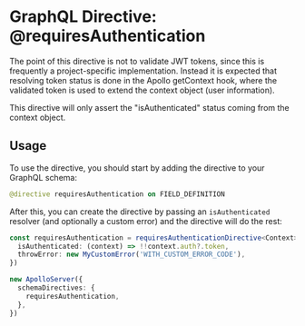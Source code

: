 # GraphQL Directive: @requiresAuthentication

The point of this directive is not to validate JWT tokens, since this is frequently
a project-specific implementation. Instead it is expected that resolving token status
is done in the Apollo getContext hook, where the validated token is used to extend
the context object (user information).

This directive will only assert the "isAuthenticated" status coming from the context
object.

## Usage

To use the directive, you should start by adding the directive to your GraphQL schema:

```graphql
@directive requiresAuthentication on FIELD_DEFINITION
```

After this, you can create the directive by passing an `isAuthenticated` resolver
(and optionally a custom error) and the directive will do the rest:

```typescript
const requiresAuthentication = requiresAuthenticationDirective<Context>({
  isAuthenticated: (context) => !!context.auth?.token,
  throwError: new MyCustomError('WITH_CUSTOM_ERROR_CODE'),
})

new ApolloServer({
  schemaDirectives: {
    requiresAuthentication,
  },
})
```
